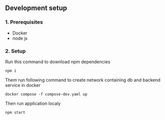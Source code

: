 ## Development setup
### 1. Prerequisites
 - Docker
 - node js
### 2. Setup
Run this command to download npm dependencies
```
npm i
```
Them run following command to create network containing db and backend service in docker
```
docker compose -f compose-dev.yaml up
```
Then run application localy
```
npm start
```
